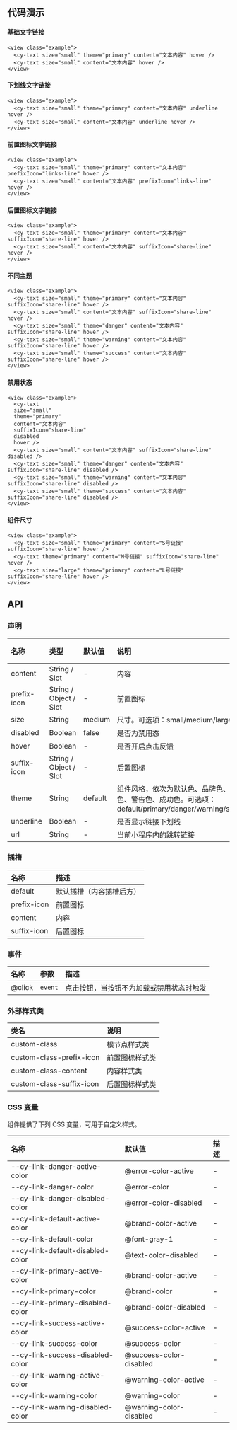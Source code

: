 ## 代码演示

#### 基础文字链接

```
<view class="example">
  <cy-text size="small" theme="primary" content="文本内容" hover />
  <cy-text size="small" content="文本内容" hover />
</view>
```

#### 下划线文字链接

```
<view class="example">
  <cy-text size="small" theme="primary" content="文本内容" underline hover />
  <cy-text size="small" content="文本内容" underline hover />
</view>
```

#### 前置图标文字链接

```
<view class="example">
  <cy-text size="small" theme="primary" content="文本内容" prefixIcon="links-line" hover />
  <cy-text size="small" content="文本内容" prefixIcon="links-line" hover />
</view>
```

#### 后置图标文字链接

```
<view class="example">
  <cy-text size="small" theme="primary" content="文本内容" suffixIcon="share-line" hover />
  <cy-text size="small" content="文本内容" suffixIcon="share-line" hover />
</view>
```

#### 不同主题

```
<view class="example">
  <cy-text size="small" theme="primary" content="文本内容" suffixIcon="share-line" hover />
  <cy-text size="small" content="文本内容" suffixIcon="share-line" hover />
  <cy-text size="small" theme="danger" content="文本内容" suffixIcon="share-line" hover />
  <cy-text size="small" theme="warning" content="文本内容" suffixIcon="share-line" hover />
  <cy-text size="small" theme="success" content="文本内容" suffixIcon="share-line" hover />
</view>
```

#### 禁用状态

```
<view class="example">
  <cy-text
  size="small"
  theme="primary"
  content="文本内容"
  suffixIcon="share-line"
  disabled
  hover />
  <cy-text size="small" content="文本内容" suffixIcon="share-line" disabled />
  <cy-text size="small" theme="danger" content="文本内容" suffixIcon="share-line" disabled />
  <cy-text size="small" theme="warning" content="文本内容" suffixIcon="share-line" disabled />
  <cy-text size="small" theme="success" content="文本内容" suffixIcon="share-line" disabled />
</view>
```

#### 组件尺寸

```
<view class="example">
  <cy-text size="small" theme="primary" content="S号链接" suffixIcon="share-line" hover />
  <cy-text theme="primary" content="M号链接" suffixIcon="share-line" hover />
  <cy-text size="large" theme="primary" content="L号链接" suffixIcon="share-line" hover />
</view>
```



## API

### 声明

| 名称        | 类型                   | 默认值  | 说明                                                         | 必传 |
| :---------- | :--------------------- | :------ | :----------------------------------------------------------- | :--- |
| content     | String / Slot          | -       | 内容                                                         | N    |
| prefix-icon | String / Object / Slot | -       | 前置图标                                                     | N    |
| size        | String                 | medium  | 尺寸。可选项：small/medium/large                             | N    |
| disabled    | Boolean                | false   | 是否为禁用态                                                 | N    |
| hover       | Boolean                | -       | 是否开启点击反馈                                             | N    |
| suffix-icon | String / Object / Slot | -       | 后置图标                                                     | N    |
| theme       | String                 | default | 组件风格，依次为默认色、品牌色、危险色、警告色、成功色。可选项：default/primary/danger/warning/success | N    |
| underline   | Boolean                | -       | 是否显示链接下划线                                           | N    |
| url         | String                 | -       | 当前小程序内的跳转链接                                       | N    |

### 插槽

| 名称        | 描述                     |
| :---------- | :----------------------- |
| default     | 默认插槽（内容插槽后方） |
| prefix-icon | 前置图标                 |
| content     | 内容                     |
| suffix-icon | 后置图标                 |

### 事件

| 名称   | 参数    | 描述                                     |
| :----- | :------ | :--------------------------------------- |
| @click | `event` | 点击按钮，当按钮不为加载或禁用状态时触发 |

### 外部样式类

| 类名                     | 说明           |
| :----------------------- | :------------- |
| custom-class             | 根节点样式类   |
| custom-class-prefix-icon | 前置图标样式类 |
| custom-class-content     | 内容样式类     |
| custom-class-suffix-icon | 后置图标样式类 |

### CSS 变量

组件提供了下列 CSS 变量，可用于自定义样式。

| 名称                             | 默认值                  | 描述 |
| :------------------------------- | :---------------------- | :--- |
| --cy-link-danger-active-color    | @error-color-active     | -    |
| --cy-link-danger-color           | @error-color            | -    |
| --cy-link-danger-disabled-color  | @error-color-disabled   | -    |
| --cy-link-default-active-color   | @brand-color-active     | -    |
| --cy-link-default-color          | @font-gray-1            | -    |
| --cy-link-default-disabled-color | @text-color-disabled    | -    |
| --cy-link-primary-active-color   | @brand-color-active     | -    |
| --cy-link-primary-color          | @brand-color            | -    |
| --cy-link-primary-disabled-color | @brand-color-disabled   | -    |
| --cy-link-success-active-color   | @success-color-active   | -    |
| --cy-link-success-color          | @success-color          | -    |
| --cy-link-success-disabled-color | @success-color-disabled | -    |
| --cy-link-warning-active-color   | @warning-color-active   | -    |
| --cy-link-warning-color          | @warning-color          | -    |
| --cy-link-warning-disabled-color | @warning-color-disabled | -    |